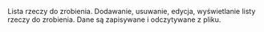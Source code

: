 Lista rzeczy do zrobienia. Dodawanie, usuwanie, edycja, wyświetlanie listy rzeczy do zrobienia.
Dane są zapisywane i odczytywane z pliku.
